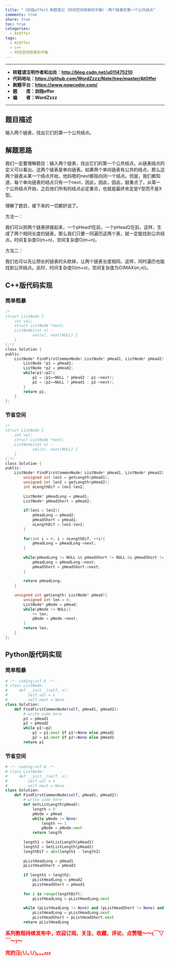 ```yaml
---
title: "《剑指offer》刷题笔记（时间空间效率的平衡）：两个链表的第一个公共结点"
comments: true
share: true
toc: true
categories:
  - AtOffer
tags:
  - AtOffer
  - c++
  - 时间空间效率的平衡
---
```


----------

- **转载请注明作者和出处：http://blog.csdn.net/u011475210**
- **代码地址：https://github.com/WordZzzz/Note/tree/master/AtOffer**
- **刷题平台：https://www.nowcoder.com/**
- **题&emsp;&emsp;库：剑指offer**
- **编&emsp;&emsp;者：WordZzzz**

----------

## 题目描述

输入两个链表，找出它们的第一个公共结点。

## 解题思路

我们一定要理解题目：输入两个链表，找出它们的第一个公共结点。从链表结点的定义可以看出，这两个链表是单向链表。如果两个单向链表有公共的结点，那么这两个链表从某一个结点开始，他妈嗯的next都指向同一个结点。但是，我们都知道，每个单向链表的结点只有一个next，因此，因此，因此，敲重点了，从第一个公共结点开始，之后他们所有的结点必定重合，也就是最终肯定是Y型而不是X型。

理解了题目，接下来的一切都好说了。

方法一：

我们可以把两个链表拼接起来，一个pHead1在前，一个pHead2在前，这样，生成了两个相同长度的链表，那么我们只要一同遍历这两个表，就一定能找到公共结点。时间复杂度O(m+n)，空间复杂度O(m+n)。

方法二：

我们也可以先让把长的链表的头砍掉，让两个链表长度相同，这样，同时遍历也能找到公共结点。此时，时间复杂度O(m+n)，空间复杂度为O(MAX(m,n))。

## C++版代码实现

### 简单粗暴

```c
/*
struct ListNode {
	int val;
	struct ListNode *next;
	ListNode(int x) :
			val(x), next(NULL) {
	}
};*/
class Solution {
public:
    ListNode* FindFirstCommonNode( ListNode* pHead1, ListNode* pHead2) {
        ListNode *p1 = pHead1;
        ListNode *p2 = pHead2;
        while(p1!=p2){
            p1 = (p1==NULL ? pHead2 : p1->next);
            p2 = (p2==NULL ? pHead1 : p2->next);
        }
        return p1;
    }
};
```

### 节省空间

```c
/*
struct ListNode {
	int val;
	struct ListNode *next;
	ListNode(int x) :
			val(x), next(NULL) {
	}
};*/
class Solution {
public:
    ListNode* FindFirstCommonNode( ListNode* pHead1, ListNode* pHead2) {
        unsigned int len1 = getLength(pHead1);
        unsigned int len2 = getLength(pHead2);
        int nLengthDif = len1-len2;
        
        ListNode* pHeadLong = pHead1;
        ListNode* pHeadShort = pHead2;
        
        if(len1 < len2){
            pHeadLong = pHead2;
            pHeadShort = pHead1;
            nLengthDif = len2-len1;
        }
        
        for(int i = 0; i < nLengthDif; ++i){
            pHeadLong = pHeadLong->next;
        }
        
        while(pHeadLong != NULL && pHeadShort != NULL && pHeadShort != pHeadLong){
            pHeadLong = pHeadLong->next;
            pHeadShort = pHeadShort->next;
        }
        
        return pHeadLong;
    }
    
    unsigned int getLength( ListNode* pHead){
        unsigned int len = 0;
        ListNode* pNode = pHead;
        while(pNode != NULL){
            ++ len;
            pNode = pNode->next;
        }
        return len;
    }
};
```

## Python版代码实现

### 简单粗暴

```python
# -*- coding:utf-8 -*-
# class ListNode:
#     def __init__(self, x):
#         self.val = x
#         self.next = None
class Solution:
    def FindFirstCommonNode(self, pHead1, pHead2):
        # write code here
        p1 = pHead1
        p2 = pHead2
        while p1!=p2:
            p1 = p1.next if p1!=None else pHead2
            p2 = p2.next if p2!=None else pHead1
        return p1
```

### 节省空间

```python
# -*- coding:utf-8 -*-
# class ListNode:
#     def __init__(self, x):
#         self.val = x
#         self.next = None
class Solution:
    def FindFirstCommonNode(self, pHead1, pHead2):
        # write code here
        def GetListLength(pHead):
            length = 0
            pNode = pHead
            while pNode != None:
                length += 1
                pNode = pNode.next
            return length
        
        length1 = GetListLength(pHead1)
        length2 = GetListLength(pHead2)
        lengthDif = abs(length1 - length2)
        
        pListHeadLong = pHead1
        pListHeadShort = pHead2
        
        if length1 < length2:
            pListHeadLong = pHead2
            pListHeadShort = pHead1
        
        for i in range(lengthDif):
            pListHeadLong = pListHeadLong.next
        
        while (pListHeadLong != None) and (pListHeadShort != None) and (pListHeadLong != pListHeadShort):
            pListHeadLong = pListHeadLong.next
            pListHeadShort = pListHeadShort.next
        return pListHeadLong
```

**<font color="red" size=3 face="仿宋">系列教程持续发布中，欢迎订阅、关注、收藏、评论、点赞哦～～(￣▽￣～)～</font>**

**<font color="red" size=3 face="仿宋">完的汪(∪｡∪)｡｡｡zzz</font>**